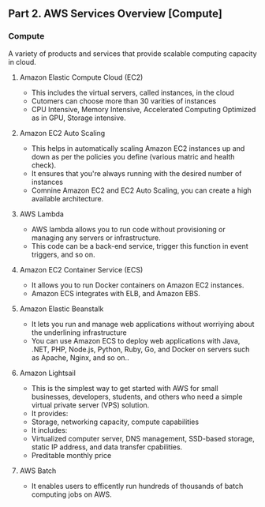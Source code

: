 ## Part 2. AWS Services Overview [Compute]

### Compute

A variety of products and services that provide scalable computing capacity in cloud. 

1. Amazon Elastic Compute Cloud (EC2)
   - This includes the virtual servers, called instances, in the cloud
   - Cutomers can choose more than 30 varities of instances 
   - CPU Intensive, Memory Intensive, Accelerated Computing Optimized as in GPU, Storage intensive. 

2. Amazon EC2 Auto Scaling
   - This helps in automatically scaling Amazon EC2 instances up and down as per the policies you define (various matric and health check). 
   - It ensures that you're always running with the desired number of instances 
   - Comnine Amazon EC2 and EC2 Auto Scaling, you can create a high available architecture. 
   
3. AWS Lambda
   - AWS lambda allows you to run code without provisioning or managing any servers or infrastructure.
   - This code can be a back-end service, trigger this function in event triggers, and so on.
 
4. Amazon EC2 Container Service (ECS)
   - It allows you to run Docker containers on Amazon EC2 instances.
   - Amazon ECS integrates with ELB, and Amazon EBS.

5. Amazon Elastic Beanstalk
   - It lets you run and manage web applications without worriying about the underlining infrastructure 
   - You can use Amazon ECS to deploy web applications with Java, .NET, PHP, Node.js, Python, Ruby, Go, and Docker on servers such as Apache, Nginx, and so on..
  
6. Amazon Lightsail
   - This is the simplest way to get started with AWS for small businesses, developers, students, and others who need a simple virtual private server (VPS) solution.
   - It provides:
    - Storage, networking capacity, compute capabilities 
   - It includes:
    - Virtualized computer server, DNS management, SSD-based storage, static IP address, and data transfer cpabilities. 
    - Preditable monthly price

7. AWS Batch
   - It enables users to efficently run hundreds of thousands of batch computing jobs on AWS. 
  

